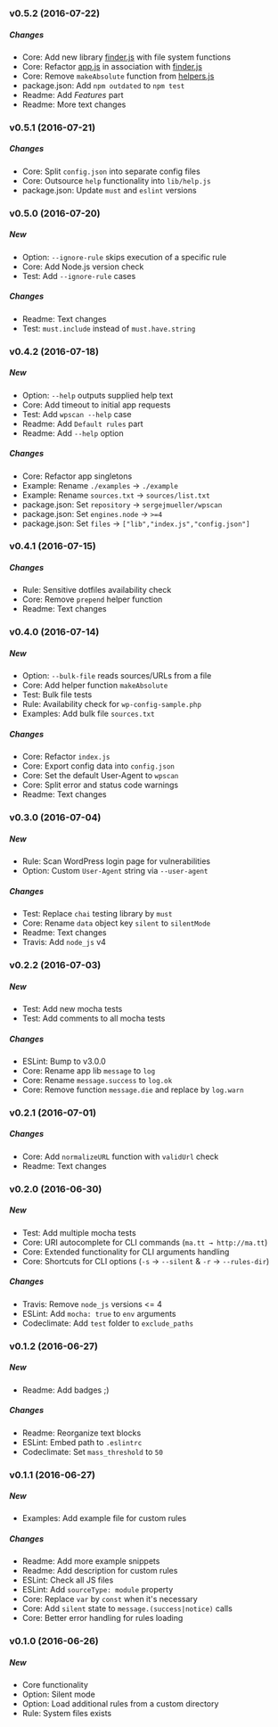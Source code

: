 ### v0.5.2 (2016-07-22)

##### Changes
* Core: Add new library [finder.js](lib/finder.js) with file system functions
* Core: Refactor [app.js](lib/app.js) in association with [finder.js](lib/finder.js)
* Core: Remove `makeAbsolute` function from [helpers.js](lib/helpers.js)
* package.json: Add `npm outdated` to `npm test`
* Readme: Add *Features* part
* Readme: More text changes


### v0.5.1 (2016-07-21)

##### Changes
* Core: Split `config.json` into separate config files
* Core: Outsource `help` functionality into `lib/help.js`
* package.json: Update `must` and `eslint` versions


### v0.5.0 (2016-07-20)

##### New
* Option: `--ignore-rule` skips execution of a specific rule
* Core: Add Node.js version check
* Test: Add `--ignore-rule` cases

##### Changes
* Readme: Text changes
* Test: `must.include` instead of `must.have.string`


### v0.4.2 (2016-07-18)

##### New
* Option: `--help` outputs supplied help text
* Core: Add timeout to initial app requests
* Test: Add `wpscan --help` case
* Readme: Add `Default rules` part
* Readme: Add `--help` option

##### Changes
* Core: Refactor app singletons
* Example: Rename `./examples` → `./example`
* Example: Rename `sources.txt` → `sources/list.txt`
* package.json: Set `repository` → `sergejmueller/wpscan`
* package.json: Set `engines.node` → `>=4`
* package.json: Set `files` → `["lib","index.js","config.json"]`


### v0.4.1 (2016-07-15)

##### Changes
* Rule: Sensitive dotfiles availability check
* Core: Remove `prepend` helper function
* Readme: Text changes


### v0.4.0 (2016-07-14)

##### New
* Option: `--bulk-file` reads sources/URLs from a file
* Core: Add helper function `makeAbsolute`
* Test: Bulk file tests
* Rule: Availability check for `wp-config-sample.php`
* Examples: Add bulk file `sources.txt`

##### Changes
* Core: Refactor `index.js`
* Core: Export config data into `config.json`
* Core: Set the default User-Agent to `wpscan`
* Core: Split error and status code warnings
* Readme: Text changes


### v0.3.0 (2016-07-04)

##### New
* Rule: Scan WordPress login page for vulnerabilities
* Option: Custom `User-Agent` string via `--user-agent`

##### Changes
* Test: Replace `chai` testing library by `must`
* Core: Rename `data` object key `silent` to `silentMode`
* Readme: Text changes
* Travis: Add `node_js` v4


### v0.2.2 (2016-07-03)

##### New
* Test: Add new mocha tests
* Test: Add comments to all mocha tests

##### Changes
* ESLint: Bump to v3.0.0
* Core: Rename app lib `message` to `log`
* Core: Rename `message.success` to `log.ok`
* Core: Remove function `message.die` and replace by `log.warn`


### v0.2.1 (2016-07-01)

##### Changes
* Core: Add `normalizeURL` function with `validUrl` check
* Readme: Text changes


### v0.2.0 (2016-06-30)

##### New
* Test: Add multiple mocha tests
* Core: URI autocomplete for CLI commands (`ma.tt → http://ma.tt`)
* Core: Extended functionality for CLI arguments handling
* Core: Shortcuts for CLI options (`-s` → `--silent` & `-r` → `--rules-dir`)

##### Changes
* Travis: Remove `node_js` versions <= 4
* ESLint: Add `mocha: true` to `env` arguments
* Codeclimate: Add `test` folder to `exclude_paths`


### v0.1.2 (2016-06-27)

##### New
* Readme: Add badges ;)

##### Changes
* Readme: Reorganize text blocks
* ESLint: Embed path to `.eslintrc`
* Codeclimate: Set `mass_threshold` to `50`


### v0.1.1 (2016-06-27)

##### New
* Examples: Add example file for custom rules

##### Changes
* Readme: Add more example snippets
* Readme: Add description for custom rules
* ESLint: Check all JS files
* ESLint: Add `sourceType: module` property
* Core: Replace `var` by `const` when it's necessary
* Core: Add `silent` state to `message.(success|notice)` calls
* Core: Better error handling for rules loading


### v0.1.0 (2016-06-26)

##### New
* Core functionality
* Option: Silent mode
* Option: Load additional rules from a custom directory
* Rule: System files exists
